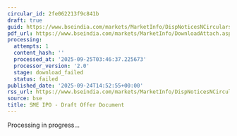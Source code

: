 ```yaml
---
circular_id: 2fe062213f9c841b
draft: true
guid: https://www.bseindia.com/markets/MarketInfo/DispNoticesNCirculars.aspx?Noticeid={9B8DDE84-6575-4834-8F1B-38A3359E6551}&noticeno=20250924-59&dt=09/24/2025&icount=59&totcount=75&flag=0
pdf_url: https://www.bseindia.com/markets/MarketInfo/DownloadAttach.aspx?id=20250924-59&attachedId=
processing:
  attempts: 1
  content_hash: ''
  processed_at: '2025-09-25T03:46:37.225673'
  processor_version: '2.0'
  stage: download_failed
  status: failed
published_date: '2025-09-24T14:52:55+00:00'
rss_url: https://www.bseindia.com/markets/MarketInfo/DispNoticesNCirculars.aspx?Noticeid={9B8DDE84-6575-4834-8F1B-38A3359E6551}&noticeno=20250924-59&dt=09/24/2025&icount=59&totcount=75&flag=0
source: bse
title: SME IPO - Draft Offer Document
---
```


Processing in progress...